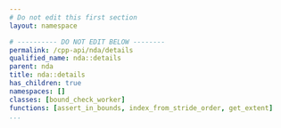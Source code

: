 ```yaml
---
# Do not edit this first section
layout: namespace

# ---------- DO NOT EDIT BELOW --------
permalink: /cpp-api/nda/details
qualified_name: nda::details
parent: nda
title: nda::details
has_children: true
namespaces: []
classes: [bound_check_worker]
functions: [assert_in_bounds, index_from_stride_order, get_extent]
...
```


